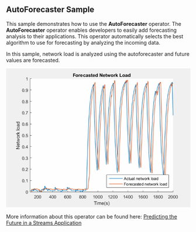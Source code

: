 ## AutoForecaster Sample

This sample demonstrates how to use the **AutoForecaster** operator. The **AutoForecaster** operator enables developers to easily add forecasting analysis to their applications. This operator automatically selects the best algorithm to use for forecasting by analyzing the incoming data.

In this sample, network load is analyzed using the autoforecaster and future values are forecasted.

![](../images/af2.gif)

More information about this operator can be found here: [Predicting the Future in a Streams Application](https://developer.ibm.com/streamsdev/docs/predicting-the-future-in-a-streams-application/)
